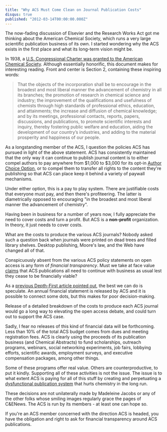 ```yaml
---
title: "Why ACS Must Come Clean on Journal Publication Costs"
disqus: true
published: "2012-03-14T00:00:00.000Z"
---
```


The now-fading discussion of Elsevier and the Research Works Act got me thinking about the American Chemical Society, which runs a very large scientific publication business of its own. I started wondering why the ACS exists in the first place and what its long-term vision might be.

In 1938, a [U.S. Congressional Charter was granted to the American Chemical Society](http://portal.acs.org/portal/acs/corg/content?_nfpb=true&_pageLabel=PP_TRANSITIONMAIN&node_id=662&use_sec=false&sec_url_var=region1&__uuid=9f269ba9-5bb3-436c-a855-f9ddb7f587e8). Although essentially honorific, this document makes for interesting reading. Front and center is Section 2, containing these inspiring words:

> That the objects of the incorporation shall be to encourage
in the broadest and most liberal manner the advancement of
chemistry in all its branches; the promotion of research in chemical
science and industry; the improvement of the qualifications and usefulness
of chemists through high standards of professional ethics,
education, and attainments; the increase and diffusion of chemical
knowledge; and by its meetings, professional contacts, reports, papers,
discussions, and publications, to promote scientific interests
and inquiry, thereby fostering public welfare and education, aiding
the development of our country’s industries, and adding to the material
prosperity and happiness of our people.

As a longstanding member of the ACS, I question the policies ACS has pursued in light of the above statement. ACS has consistently maintained that the only way it can continue to publish journal content is to either compel authors to pay anywhere from $1,000 to $3,000 for its opt-in [Author Choice Option](http://pubs.acs.org/page/policy/authorchoice/press-release.html), or to compel them to transfer all rights to the content they're publishing so that ACS can place keep it behind a variety of paywall mechanisms.

Under either option, this is a pay to play system. There are justifiable costs that everyone must pay, and then there's profiteering. The latter is diametrically opposed to encouraging "in the broadest and most liberal manner the advancement of chemistry".

Having been in business for a number of years now, I fully appreciate the need to cover costs and turn a profit. But ACS is a **non-profit** organization. In theory, it just needs to cover costs.

What are the costs to produce the various ACS journals? Nobody asked such a question back when journals were printed on dead trees and filled library shelves. Desktop publishing, Moore's law, and the Web have changed all of that.

Conspicuously absent from the various ACS policy statements on open access is any form of *financial transparency*. Must we take at face value [claims](http://portal.acs.org/portal/acs/corg/content?_nfpb=true&_pageLabel=PP_SUPERARTICLE&node_id=1899&use_sec=false&sec_url_var=region1&__uuid=1c7adbe5-1fe3-46f1-9fd6-348c89df8d3d) that ACS publications all need to continue with business as usual lest they cease to be financially viable?

As a [previous Depth-First article pointed out](/articles/2010/07/01/the-elephant-in-the-room-should-chemical-abstracts-service-become-a-for-profit-company/), the best we can do is speculate. An annual financial statement is released by ACS and it is possible to connect some dots, but this makes for poor decision-making.

Release of a detailed breakdown of the costs to produce each ACS journal would go a long way to elevating the open access debate, and could turn out to support the ACS case.

Sadly, I fear no releases of this kind of financial data will be forthcoming. Less than 10% of the total ACS budget comes from dues and meeting registration fees. ACS is clearly using the proceeds of its publication business (and Chemical Abstracts) to fund scholarships, outreach programs, webinars, social networking experiments, job fairs, lobbying efforts, scientific awards, employment surveys, and executive compensation packages, among other things.

Some of these programs offer real value. Others are counterproductive, to put it kindly. Supporting all of these activities is not the issue. The issue is to what extent ACS is paying for all of this stuff by creating and perpetuating a [dysfunctional publication system](/articles/2012/02/07/education-of-a-scientist/) that hurts chemistry in the long run.

These decisions are not unilaterally made by Madeleine Jacobs or any of the other folks whose smiling images regularly grace the pages of C&ENews. The ACS is run by its members - at least one can hope so.

If you're an ACS member concerned with the direction ACS is headed, you have the obligation and right to ask for financial transparency around ACS publications.